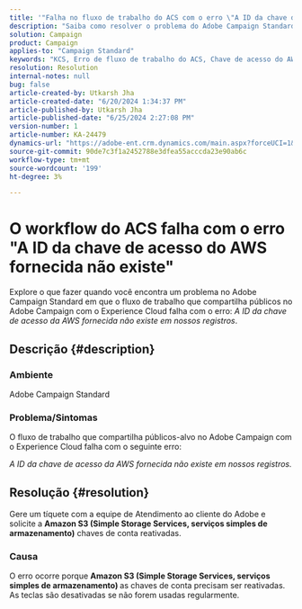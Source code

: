 ```yaml
---
title: '"Falha no fluxo de trabalho do ACS com o erro \"A ID da chave de acesso do AWS fornecida não existe\"'
description: "Saiba como resolver o problema do Adobe Campaign Standard em que o fluxo de trabalho falha com o erro \"A ID da chave de acesso do AWS fornecida não existe em nossos registros\"."
solution: Campaign
product: Campaign
applies-to: "Campaign Standard"
keywords: "KCS, Erro de fluxo de trabalho do ACS, Chave de acesso do AWS, Chave de acesso do AWS não existe, Adobe Campaign Standard, Adobe Experience League"
resolution: Resolution
internal-notes: null
bug: false
article-created-by: Utkarsh Jha
article-created-date: "6/20/2024 1:34:37 PM"
article-published-by: Utkarsh Jha
article-published-date: "6/25/2024 2:27:08 PM"
version-number: 1
article-number: KA-24479
dynamics-url: "https://adobe-ent.crm.dynamics.com/main.aspx?forceUCI=1&pagetype=entityrecord&etn=knowledgearticle&id=5644a3d5-092f-ef11-840a-00224809e160"
source-git-commit: 90de7c3f1a2452788e3dfea55acccda23e90ab6c
workflow-type: tm+mt
source-wordcount: '199'
ht-degree: 3%

---
```


# O workflow do ACS falha com o erro &quot;A ID da chave de acesso do AWS fornecida não existe&quot;


Explore o que fazer quando você encontra um problema no Adobe Campaign Standard em que o fluxo de trabalho que compartilha públicos no Adobe Campaign com o Experience Cloud falha com o erro: *A ID da chave de acesso da AWS fornecida não existe em nossos registros*.

## Descrição {#description}


### Ambiente

Adobe Campaign Standard



### Problema/Sintomas

O fluxo de trabalho que compartilha públicos-alvo no Adobe Campaign com o Experience Cloud falha com o seguinte erro:

*A ID da chave de acesso da AWS fornecida não existe em nossos registros.*


## Resolução {#resolution}


Gere um tíquete com a equipe de Atendimento ao cliente do Adobe e solicite a <b>Amazon S3 (Simple Storage Services, serviços simples de armazenamento)</b> chaves de conta reativadas.



### Causa

O erro ocorre porque <b>Amazon S3 (Simple Storage Services, serviços simples de armazenamento) </b>as chaves de conta precisam ser reativadas. As teclas são desativadas se não forem usadas regularmente.
